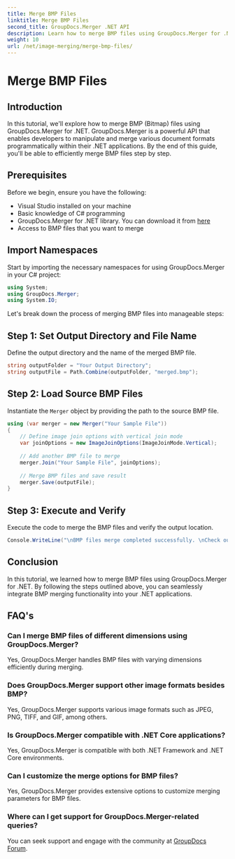 ```yaml
---
title: Merge BMP Files
linktitle: Merge BMP Files
second_title: GroupDocs.Merger .NET API
description: Learn how to merge BMP files using GroupDocs.Merger for .NET with this comprehensive tutorial. Develop your .NET applications efficiently.
weight: 10
url: /net/image-merging/merge-bmp-files/
---
```


# Merge BMP Files

## Introduction
In this tutorial, we'll explore how to merge BMP (Bitmap) files using GroupDocs.Merger for .NET. GroupDocs.Merger is a powerful API that enables developers to manipulate and merge various document formats programmatically within their .NET applications. By the end of this guide, you'll be able to efficiently merge BMP files step by step.
## Prerequisites
Before we begin, ensure you have the following:
- Visual Studio installed on your machine
- Basic knowledge of C# programming
- GroupDocs.Merger for .NET library. You can download it from [here](https://releases.groupdocs.com/merger/net/)
- Access to BMP files that you want to merge
## Import Namespaces
Start by importing the necessary namespaces for using GroupDocs.Merger in your C# project:
```csharp
using System; 
using GroupDocs.Merger;
using System.IO;
```
Let's break down the process of merging BMP files into manageable steps:
## Step 1: Set Output Directory and File Name
Define the output directory and the name of the merged BMP file.
```csharp
string outputFolder = "Your Output Directory";
string outputFile = Path.Combine(outputFolder, "merged.bmp");
```
## Step 2: Load Source BMP Files
Instantiate the `Merger` object by providing the path to the source BMP file.
```csharp
using (var merger = new Merger("Your Sample File"))
{
    // Define image join options with vertical join mode
    var joinOptions = new ImageJoinOptions(ImageJoinMode.Vertical);
    
    // Add another BMP file to merge
    merger.Join("Your Sample File", joinOptions);
    
    // Merge BMP files and save result
    merger.Save(outputFile);
}
```
## Step 3: Execute and Verify
Execute the code to merge the BMP files and verify the output location.
```csharp
Console.WriteLine("\nBMP files merge completed successfully. \nCheck output in {0}", outputFolder);
```
## Conclusion
In this tutorial, we learned how to merge BMP files using GroupDocs.Merger for .NET. By following the steps outlined above, you can seamlessly integrate BMP merging functionality into your .NET applications.

## FAQ's
### Can I merge BMP files of different dimensions using GroupDocs.Merger?
Yes, GroupDocs.Merger handles BMP files with varying dimensions efficiently during merging.
### Does GroupDocs.Merger support other image formats besides BMP?
Yes, GroupDocs.Merger supports various image formats such as JPEG, PNG, TIFF, and GIF, among others.
### Is GroupDocs.Merger compatible with .NET Core applications?
Yes, GroupDocs.Merger is compatible with both .NET Framework and .NET Core environments.
### Can I customize the merge options for BMP files?
Yes, GroupDocs.Merger provides extensive options to customize merging parameters for BMP files.
### Where can I get support for GroupDocs.Merger-related queries?
You can seek support and engage with the community at [GroupDocs Forum](https://forum.groupdocs.com/c/merger/32).
